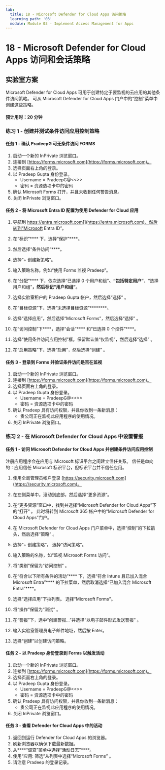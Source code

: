 ```yaml
---
lab:
  title: 18 - Microsoft Defender for Cloud Apps 访问策略
  learning path: '03'
  module: Module 03 - Implement Access Management for Apps
---
```


# 18 - Microsoft Defender for Cloud Apps 访问和会话策略

## 实验室方案

Microsoft Defender for Cloud Apps 可用于创建特定于要监视的云应用的其他条件访问策略。  可从 Microsoft Defender for Cloud Apps 门户中的“控制”菜单中创建这些策略。

#### 预计用时：20 分钟

### 练习 1 - 创建并测试条件访问应用控制策略

#### 任务 1 - 确认 PradeepG 可无条件访问 FORMS

1. 启动一个新的 InPrivate 浏览窗口。
2. 连接到 [https://forms.microsoft.com](https://forms.microsoft.com)。
3. 选择页面右上角的登录。
4. 以 Pradeep Gupta 身份登录。
   - Username = PradeepG@<<<your lab hoster provided domain>>>
   - 密码 = 资源选项卡中的密码
5. 确认 Microsoft Forms 打开，并且未收到任何警告消息。
6. 关闭 InPrivate 浏览窗口。

#### 任务 2 - 将 Microsoft Entra ID 配置为使用 Defender for Cloud 应用

1. 导航到 https://entra.microsoft.com[](https://entra.microsoft.com)，然后转到“Microsoft Entra ID”。

2. 在“标识”**** 下，选择“保护”****。

3. 然后选择“条件访问”****。

4. 选择“+ 创建新策略”。

5. 输入策略名称，例如“使用 Forms 监视 Pradeep”。

6. 在“分配”**** 下，依次选择“已选择 0 个用户和组”****、“包括特定用户”****、“选择用户和组”****，然后标记“用户和组”****。

7. 选择实验室租户的 Pradeep Gupta 帐户，然后选择“选择” 。

8. 在“目标资源”下，选择“未选择目标资源”********。

9. 选择“选择应用”，然后选择“Microsoft Forms”，然后选择“选择”  。 

10. 在“访问控制”下****，选择“会话”**** 和“已选择 0 个控件”****。

11. 选择“使用条件访问应用控制”框，保留默认值“仅监视”，然后选择“选择”  。

12. 在“启用策略”下，选择“启用”，然后选择“创建”  。

#### 任务 3 - 登录到 Forms 并验证条件访问是否在监视

1. 启动一个新的 InPrivate 浏览窗口。
2. 连接到 [https://forms.microsoft.com](https://forms.microsoft.com)。
3. 选择页面右上角的登录。
4. 以 Pradeep Gupta 身份登录。
   - Username = PradeepG@<<<your lab hoster provided domain>>>
   - 密码 = 资源选项卡中的密码
5. 确认 Pradeep 具有访问权限，并且你收到一条新消息：
   - 贵公司正在监视此应用程序的使用情况。
6. 关闭 InPrivate 浏览窗口。

### 练习 2 - 在 Microsoft Defender for Cloud Apps 中设置警报

#### 任务 1 - 访问 Microsoft Defender for Cloud Apps 并创建条件访问应用控制

注册应用程序会在应用与 Microsoft 标识平台之间建立信任关系。 信任是单向的：应用信任 Microsoft 标识平台，但标识平台并不信任应用。

1. 使用全局管理员帐户登录 [https://security.microsoft.com](https://security.microsoft.com)。

1. 在左侧菜单中，滚动到底部，然后选择“更多资源”。

1. 在“更多资源”窗口中，找到并选择“Microsoft Defender for Cloud Apps”下的“打开”  。  此时将转到 Microsoft 365 帐户中的“Microsoft Defender for Cloud Apps”门户。

1. 在 Microsoft Defender for Cloud Apps 门户菜单中，选择“控制”的下拉箭头，然后选择“策略”  。

1. 选择“+ 创建策略”。 选择“访问策略”。

1. 输入策略的名称，如“监视 Microsoft Forms 访问”。

1. 将“类别”保留为“访问控制” 。

1. 在“符合以下所有条件的活动”**** 下，选择“符合 Intune 且已加入混合 Microsoft Entra”**** 的下拉菜单，然后取消选择“已加入混合 Microsoft Entra”****。

1. 选择“选择应用”下拉列表。  选择“Microsoft Forms”。

1. 将“操作”保留为“测试” 。

1. 在“警报”下，选中“创建警报...”并选择“以电子邮件形式发送警报”  。

1. 输入实验室管理员电子邮件地址，然后按 Enter。

1. 选择“创建”以创建访问策略。

#### 任务 2 - 以 Pradeep 身份登录到 Forms 以触发活动

1. 启动一个新的 InPrivate 浏览窗口。
2. 连接到 [https://forms.microsoft.com](https://forms.microsoft.com)。
3. 选择页面右上角的登录。
4. 以 Pradeep Gupta 身份登录。
   - Username = PradeepG@<<<your lab hoster provided domain>>>
   - 密码 = 资源选项卡中的密码
5. 确认 Pradeep 具有访问权限，并且你收到一条新消息：
   - 贵公司正在监视此应用程序的使用情况。
6. 关闭 InPrivate 浏览窗口。

#### 任务 3 - 查看 Defender for Cloud Apps 中的活动

1. 返回到运行 Defender for Cloud Apps 的浏览器。
2. 刷新浏览器以确保下载最新数据。
3. 从****“调查”菜单中选择“活动日志”****。
4. 使用“应用: 筛选”从列表中选择“Microsoft Forms” 。
5. 请注意 Pradeep 的登录记录。
